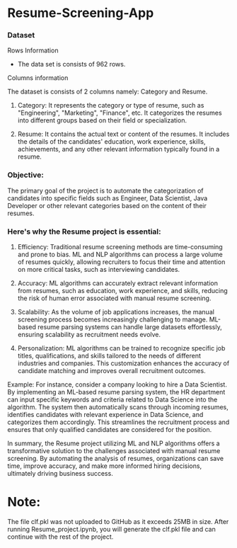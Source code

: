 # Resume-Screening-App

### Dataset

Rows Information

* The data set is consists of 962 rows.

Columns information

The dataset is consists of 2 columns namely: Category and Resume.

1. Category: It represents the category or type of resume, such as "Engineering", "Marketing", "Finance", etc. It categorizes the resumes into different groups based on their field or specialization.

2. Resume: It contains the actual text or content of the resumes. It includes the details of the candidates' education, work experience, skills, achievements, and any other relevant information typically found in a resume.

### Objective:

The primary goal of the project is to automate the categorization of candidates into specific fields such as Engineer, Data Scientist, Java Developer or other relevant categories based on the content of their resumes.

### Here's why the Resume project is essential:

1. Efficiency: Traditional resume screening methods are time-consuming and prone to bias. ML and NLP algorithms can process a large volume of resumes quickly, allowing recruiters to focus their time and attention on more critical tasks, such as interviewing candidates.

2. Accuracy: ML algorithms can accurately extract relevant information from resumes, such as education, work experience, and skills, reducing the risk of human error associated with manual resume screening.

3. Scalability: As the volume of job applications increases, the manual screening process becomes increasingly challenging to manage. ML-based resume parsing systems can handle large datasets effortlessly, ensuring scalability as recruitment needs evolve.

4. Personalization: ML algorithms can be trained to recognize specific job titles, qualifications, and skills tailored to the needs of different industries and companies. This customization enhances the accuracy of candidate matching and improves overall recruitment outcomes.

Example: For instance, consider a company looking to hire a Data Scientist. By implementing an ML-based resume parsing system, the HR department can input specific keywords and criteria related to Data Science into the algorithm. The system then automatically scans through incoming resumes, identifies candidates with relevant experience in Data Science, and categorizes them accordingly. This streamlines the recruitment process and ensures that only qualified candidates are considered for the position.

In summary, the Resume project utilizing ML and NLP algorithms offers a transformative solution to the challenges associated with manual resume screening. By automating the analysis of resumes, organizations can save time, improve accuracy, and make more informed hiring decisions, ultimately driving business success.

# Note: 

The file clf.pkl was not uploaded to GitHub as it exceeds 25MB in size. After running Resume_project.ipynb, you will generate the clf.pkl file and can continue with the rest of the project.
